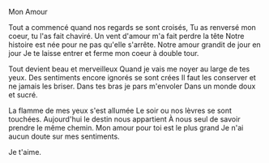 Mon Amour

Tout a commencé quand nos regards se sont croisés,
Tu as renversé mon coeur, tu l'as fait chaviré.
Un vent d'amour m'a fait perdre la tête
Notre histoire est née pour ne pas qu'elle s'arrête.
Notre amour grandit de jour en jour
Je te laisse entrer et ferme mon coeur à double tour.

Tout devient beau et merveilleux
Quand je vais me noyer au large de tes yeux.
Des sentiments encore ignorés se sont crées
Il faut les conserver et ne jamais les briser.
Dans tes bras je pars m'envoler
Dans un monde doux et sucré.

La flamme de mes yeux s'est allumée
Le soir ou nos lèvres se sont touchées.
Aujourd'hui le destin nous appartient
À nous seul de savoir prendre le même chemin.
Mon amour pour toi est le plus grand
Je n'ai aucun doute sur mes sentiments.

Je t'aime.
